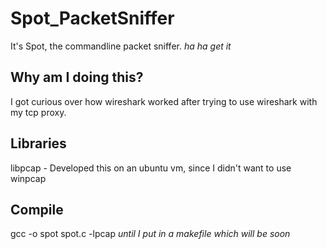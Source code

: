 # Spot_PacketSniffer
It's Spot, the commandline packet sniffer. _ha ha get it_

## Why am I doing this? 
I got curious over how wireshark worked after trying to use wireshark with my tcp proxy. 

## Libraries
libpcap - Developed this on an ubuntu vm, since I didn't want to use winpcap 

## Compile
gcc -o spot spot.c -lpcap
_until I put in a makefile which will be soon_

